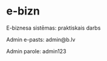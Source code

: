 # e-bizn
<p>E-biznesa sistēmas: praktiskais darbs
<p>Admin e-pasts: admin@b.lv
<p>Admin parole: admin123
